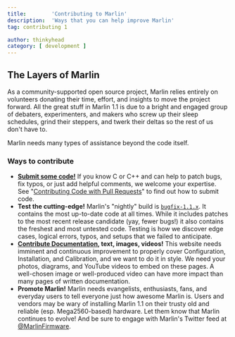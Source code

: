 ```yaml
---
title:        'Contributing to Marlin'
description:  'Ways that you can help improve Marlin'
tag: contributing 1

author: thinkyhead
category: [ development ]
---
```


## The Layers of Marlin
As a community-supported open source project, Marlin relies entirely on volunteers donating their time, effort, and insights to move the project forward. All the great stuff in Marlin 1.1 is due to a bright and engaged group of debaters, experimenters, and makers who screw up their sleep schedules, grind their steppers, and twerk their deltas so the rest of us don't have to.

Marlin needs many types of assistance beyond the code itself.

### Ways to contribute
- **[Submit some code!](/docs/development/getting_started_pull_requests.html)** If you know C or C++ and can help to patch bugs, fix typos, or just add helpful comments, we welcome your expertise. See "[Contributing Code with Pull Requests](/docs/development/getting_started_pull_requests.html)" to find out how to submit code.
- **Test the cutting-edge!** Marlin's "nightly" build is [`bugfix-1.1.x`](https://github.com/MarlinFirmware/Marlin/tree/bugfix-1.1.x). It contains the most up-to-date code at all times. While it includes patches to the most recent release candidate (yay, fewer bugs!) it also contains the freshest and most untested code. Testing is how we discover edge cases, logical errors, typos, and setups that we failed to anticipate.
- **[Contribute Documentation](https://github.com/MarlinFirmware/MarlinDocumentation), text, images, videos!** This website needs imminent and continuous improvement to properly cover Configuration, Installation, and Calibration, and we want to do it in style. We need your photos, diagrams, and YouTube videos to embed on these pages. A well-chosen image or well-produced video can have more impact than many pages of written documentation.
- **Promote Marlin!** Marlin needs evangelists, enthusiasts, fans, and everyday users to tell everyone just how awesome Marlin is. Users and vendors may be wary of installing Marlin 1.1 on their trusty old and reliable (esp. Mega2560-based) hardware. Let them know that Marlin continues to evolve! And be sure to engage with Marlin's Twitter feed at [@MarlinFirmware](https://twitter.com/MarlinFirmware).